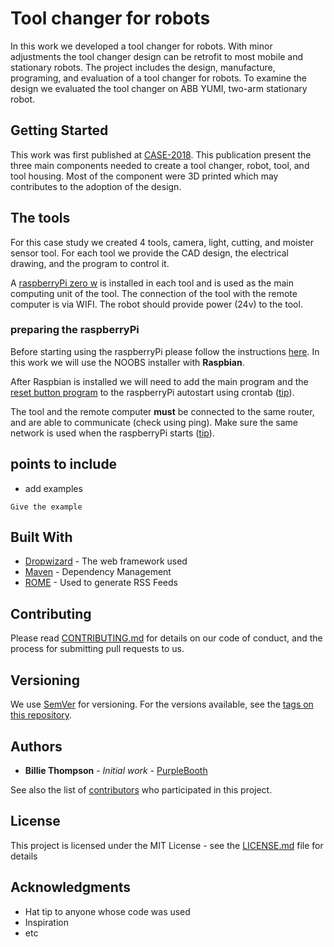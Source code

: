 # Tool changer for robots
In this work we developed a tool changer for robots. 
With minor adjustments the tool changer design can be retrofit to most mobile and stationary robots.
The project includes the design, manufacture, programing, and evaluation of a tool changer for robots. 
To examine the design we evaluated the tool changer on ABB YUMI, two-arm stationary robot. 


## Getting Started
This work was first published at [CASE-2018](/http://ronberenstein.com/publications.html). 
This publication present the three main components needed to create a tool changer, robot, tool, and tool housing.
Most of the component were 3D printed which may contributes to the adoption of the design.


## The tools
For this case study we created 4 tools, camera, light, cutting, and moister sensor tool. 
For each tool we provide the CAD design, the electrical drawing, and the program to control it.

A [raspberryPi zero w](/https://www.raspberrypi.org/products/raspberry-pi-zero-w/) is installed in each tool and is used as the main computing unit of the tool. 
The connection of the tool with the remote computer is via WIFI. The robot should provide power (24v) to the tool.

### preparing the raspberryPi
Before starting using the raspberryPi please follow the instructions [here](/https://projects.raspberrypi.org/en/projects/raspberry-pi-setting-up). 
In this work we will use the NOOBS installer with **Raspbian**.

After Raspbian is installed we will need to add the main program and the [reset button program](/https://github.com/BerkeleyAutomation/RobotToolChanger/blob/master/rebootUsingButton.py)
to the raspberryPi autostart using crontab ([tip](/https://raspberrypi.stackexchange.com/questions/8734/execute-script-on-start-up)).

The tool and the remote computer **must** be connected to the same router, and are able to communicate (check using ping).
Make sure the same network is used when the raspberryPi starts ([tip](/https://raspi.tv/2017/how-to-auto-connect-your-raspberry-pi-to-a-hidden-ssid-wifi-network)).

## points to include
* add examples
```
Give the example
```
## Built With

* [Dropwizard](http://www.dropwizard.io/1.0.2/docs/) - The web framework used
* [Maven](https://maven.apache.org/) - Dependency Management
* [ROME](https://rometools.github.io/rome/) - Used to generate RSS Feeds

## Contributing

Please read [CONTRIBUTING.md](https://gist.github.com/PurpleBooth/b24679402957c63ec426) for details on our code of conduct, and the process for submitting pull requests to us.

## Versioning

We use [SemVer](http://semver.org/) for versioning. For the versions available, see the [tags on this repository](https://github.com/your/project/tags). 

## Authors

* **Billie Thompson** - *Initial work* - [PurpleBooth](https://github.com/PurpleBooth)

See also the list of [contributors](https://github.com/your/project/contributors) who participated in this project.

## License

This project is licensed under the MIT License - see the [LICENSE.md](LICENSE.md) file for details

## Acknowledgments

* Hat tip to anyone whose code was used
* Inspiration
* etc


